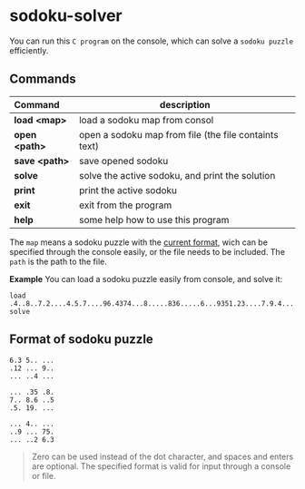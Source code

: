# sodoku-solver
You can run this `C program` on the console, which can solve a `sodoku puzzle` efficiently.

## Commands
| Command         | description                                                 |
|:----------------|-------------------------------------------------------------|
| **load \<map>**  | load a sodoku map from consol                               |
| **open \<path>** | open a sodoku map from file (the file containts <map> text) |
| **save \<path>** | save opened sodoku                                          |
| **solve**       | solve the active sodoku, and print the solution             |
| **print**       | print the active sodoku                                     |
| **exit**        | exit from the program                                       |
| **help**        | some help how to use this program                           |

The `map` means a sodoku puzzle with the [current format](##format-of-sodoku-puzzle), wich can be specified through the console easily, or the file needs to be included. The `path` is the path to the file.

**Example**
You can load a sodoku puzzle easily from console, and solve it:
```
load .4..8..7.2....4.5.7....96.4374...8.....836.....6...9351.23....7.9.4....6.6..1..2.
solve
```

## Format of sodoku puzzle
```
6.3 5.. ... 
.12 ... 9.. 
... ..4 ... 

... .35 .8. 
7.. 8.6 ..5 
.5. 19. ... 

... 4.. ... 
..9 ... 75. 
... ..2 6.3 
```

> Zero can be used instead of the dot character, and spaces and enters are optional. The specified format is valid for input through a console or file.
